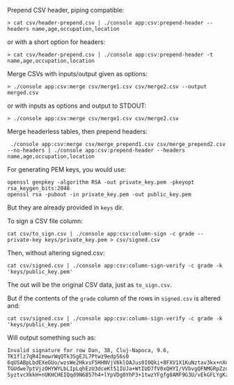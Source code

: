Prepend CSV header, piping compatible:

```
> cat csv/header-prepend.csv | ./console app:csv:prepend-header --headers name,age,occupation,location
```

or with a short option for headers:

```
> cat csv/header-prepend.csv | ./console app:csv:prepend-header -t name,age,occupation,location
```

Merge CSVs with inputs/output given as options:

```
> ./console app:csv:merge csv/merge1.csv csv/merge2.csv --output merged.csv
```

or with inputs as options and output to STDOUT:

```
> ./console app:csv:merge csv/merge1.csv csv/merge2.csv
```

Merge headerless tables, then prepend headers:

```
 ./console app:csv:merge csv/merge_prepend1.csv csv/merge_prepend2.csv --no-headers | ./console app:csv:prepend-header --headers name,age,occupation,location
```

For generating PEM keys, you would use:
```
openssl genpkey -algorithm RSA -out private_key.pem -pkeyopt rsa_keygen_bits:2048
openssl rsa -pubout -in private_key.pem -out public_key.pem
```
But they are already provided in `keys` dir.

To sign a CSV file column:
```
cat csv/to_sign.csv | ./console app:csv:column-sign -c grade --private-key keys/private_key.pem > csv/signed.csv
```
Then, without altering signed.csv:
```
cat csv/signed.csv | ./console app:csv:column-sign-verify -c grade -k 'keys/public_key.pem'
```
The out will be the original CSV data, just as `to_sign.csv`.


But if the contents of the `grade` column of the rows in `signed.csv` is altered and:
```
cat csv/signed.csv | ./console app:csv:column-sign-verify -c grade -k 'keys/public_key.pem'
```
Will output something such as:
```
Invalid signature for row Dan, 38, Cluj-Napoca, 9.6, TK1flz7qR4ImowrWqQTk3SgEJL7Ptwz9edpS6s0
6qUSABpLbdEXeGUo/wzsWe2HkxsF5HHNVjV6klOAJus0I0Qki+8FXV1X1KuNztav3kx+nXn4kt3S+MhFIWVj4AKWDmEY
TGUdwe7ptVjzOHYWYLbLIpLqhEzU3dceKt51IUJa+WtIUD7fV0xQHYI/VVbvgQFNMGRpZzoaNzs4Xi7uNX7qWyOn9/f0
SyztvcXkkH+nUKHCHEIQqd9N6857h4+lYpVDg0YhP3+1twzYFgfg0AMF9G3U/vEkGFLYgKzO+Pn2Gm6VgW0Jt7MYeW7TgUdqz3EzXa6Yw1i10pnnlFGCuoA==
```
